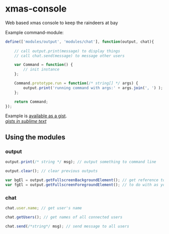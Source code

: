 xmas-console
============
Web based xmas console to keep the raindeers at bay

Example command-module:

```js
define(['modules/output', 'modules/chat'], function(output, chat){
	
	// call output.print(message) to display things
	// call chat.send(message) to message other users 

	var Command = function() {
		// init instance
	};

	Command.prototype.run = function(/* string[] */ args) {
		output.print('running command with args:' + args.join(', ') );
	};

	return Command;
});
```
Example is [available as a gist][commandSnippet].  
*[gists in sublime text][gistsInSublime]*

## Using the modules
### output

```js
output.print(/* string */ msg); // output something to command line

output.clear(); // clear previous outputs

var bgEl = output.getFullscreenBackgroundElement(); // get reference to html-element
var fgEl = output.getFullscreenForegroundElement(); // to do with as you wish
```

### chat

```js
chat.user.name; // get user's name

chat.getUsers(); // get names of all connected users

chat.send(/*string*/ msg); // send message to all users
```

[commandSnippet]: https://gist.github.com/3945388  
[gistsInSublime]: http://net.tutsplus.com/tutorials/tools-and-tips/sexy-code-snippet-management-with-gists/
